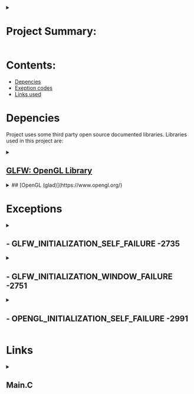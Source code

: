 <details>
<summary>

# Project Summary:

</summary>

Project is written in C and is part of the School activity of Writing program what uses APIs. 
Program uses few Open Source and documented libraries but is mostly self written. you can read more about libraries used in [here](#Depencies)

</details>

# Contents:

- [Depencies](#Depencies)
- [Exeption codes](#Exceptions)
- [Links used](#Links)

# Depencies 

Project uses some third party open source documented libraries. Libraries used in this project are:

<details>
<summary>

## [GLFW: OpenGL Library](https://www.glfw.org/)

</summary>

Funny according to google GLFW is a API itself but well it is only capable of creating windows and perform simple tasks... it won't impress
any one right? well in any case it is used as such in this program. only for creating and handling window and its call backs.

</details>

<details>
<summary>
## [OpenGL (glad)](https://www.opengl.org/)
</summary>

So even tho it is linked to opengl's web page it is convienient to have some sort of loader for methods and functions behid the scenes...
And Well this does excactly it. Btw the real link to headers and other is [here](https://glad.dav1d.de/).

</details>




# Exceptions


<details>
<Summary>

##  - GLFW_INITIALIZATION_SELF_FAILURE -2735 

</summary>

Exception is raised when ever program fails to initialize GLFW API. 

</details>
<details>
<Summary>

## - GLFW_INITIALIZATION_WINDOW_FAILURE -2751

</summary>

Exception is raiseed when ever program fails to create window.

</details>
<details>
<Summary>

## - OPENGL_INITIALIZATION_SELF_FAILURE -2991

</summary>

Exception is raised when ever program fails to load OpenGL methods.

</details>


# Links

<details>
<summary>

## Main.C

</summary>


<blockquote>

<details>
<summary>

### 1. [Information about main method in C](https://www.ibm.com/docs/en/i/7.4?topic=functions-main-function)

</summary>

Kind of basic stuff but... I want to ensure all data is described cleeanly as possible.
you know...

</details>


<details>
<summary>

### 2. [ANSII Color codes](https://gist.github.com/RabaDabaDoba/145049536f815903c79944599c6f952a)

</summary>

for console so that it is easier to recognize exceptions warnings and logs from eatch other.
kinda helping factor when debuggng you know.

</details>


<details>
<summary>

### 3. [OpenGL documentation](https://www.opengl.org/)

</summary>

I Know someone would want to see chat gpt code... But you wont instead you see my horrible codee to be impressed
I actually feel sorry for you my boy

</details>
<details>
<summary>

### 4. [GLFW documentation](https://www.glfw.org/documentation)

</summary>

Well here is the documentation of OpenGL Window management API thingy...
it is used for managing windows and key callbacks Yay!

</details>



<details>
<summary>



</summary>



</details>
</details>
